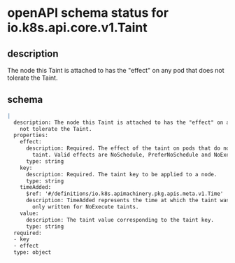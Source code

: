 # openAPI schema status for io.k8s.api.core.v1.Taint

## description

The node this Taint is attached to has the "effect" on any pod that does not tolerate the Taint.

## schema

```yaml
|
  description: The node this Taint is attached to has the "effect" on any pod that does
    not tolerate the Taint.
  properties:
    effect:
      description: Required. The effect of the taint on pods that do not tolerate the
        taint. Valid effects are NoSchedule, PreferNoSchedule and NoExecute.
      type: string
    key:
      description: Required. The taint key to be applied to a node.
      type: string
    timeAdded:
      $ref: '#/definitions/io.k8s.apimachinery.pkg.apis.meta.v1.Time'
      description: TimeAdded represents the time at which the taint was added. It is
        only written for NoExecute taints.
    value:
      description: The taint value corresponding to the taint key.
      type: string
  required:
  - key
  - effect
  type: object

```
